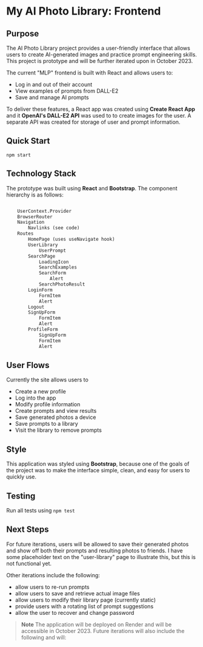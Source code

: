 
# My AI Photo Library: Frontend

## Purpose

The AI Photo Library project provides a user-friendly interface that allows users to create AI-generated images and practice prompt engineering skills. This project is prototype and will be further iterated upon in October 2023.

The current "MLP" frontend is built with React and allows users to:
- Log in and out of their account
- View examples of prompts from DALL-E2
- Save and manage AI prompts

To deliver these features, a React app was created using **Create React App** and it **OpenAI's DALL-E2 API** was used to to create images for the user. A separate API was created  for storage of user and prompt information.

## Quick Start

`npm start`

## Technology Stack

The prototype was built using **React** and **Bootstrap**. The component hierarchy is as follows:

```txt

	UserContext.Provider
	BrowserRouter
	Navigation			
        Navlinks (see code)
	Routes
		HomePage (uses useNavigate hook)
		UserLibrary
			UserPrompt
		SearchPage
			LoadingIcon
			SearchExamples
			SearchForm
				Alert
			SearchPhotoResult
		LoginForm
			FormItem
			Alert
		Logout
		SignUpForm
			FormItem
			Alert
		ProfileForm
			SignUpForm
			FormItem
			Alert
```

## User Flows

Currently the site allows users to 

- Create a new profile
- Log into the app
- Modify profile information
- Create prompts and view results
- Save generated photos a device
- Save prompts to a library
- Visit the library to remove prompts

## Style

This application was styled using **Bootstrap**, because one of the goals of the project was to make the interface simple, clean, and easy for users to quickly use.

## Testing

Run all tests using
`npm test`

## Next Steps

For future iterations, users will be allowed to save their generated photos and show off both their prompts and resulting photos to friends. I have some placeholder text on the "user-library" page to illustrate this, but this is not functional yet.

Other iterations include the following:

- allow users to re-run prompts
- allow users to save and retrieve actual image files
- allow users to modify their library page (currently static)
- provide users with a rotating list of prompt suggestions 
- allow the user to recover and change password

> **Note** The application will be deployed on Render and will be accessible in October 2023. Future iterations will also include the following and will:

